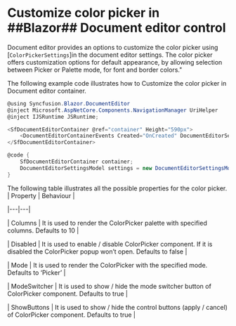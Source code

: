 # Customize color picker in ##Blazor## Document editor control 
Document editor provides an options to customize the color picker using [`ColorPickerSettings`]in the document editor settings. The color picker offers customization options for default appearance, by allowing selection between Picker or Palette mode, for font and border colors." 

The following example code illustrates how to Customize the color picker in Document editor container. 

```csharp
@using Syncfusion.Blazor.DocumentEditor
@inject Microsoft.AspNetCore.Components.NavigationManager UriHelper
@inject IJSRuntime JSRuntime;

<SfDocumentEditorContainer @ref="container" Height="590px">
    <DocumentEditorContainerEvents Created="OnCreated" DocumentEditorSettings="settings"></DocumentEditorContainerEvents> 
</SfDocumentEditorContainer>

@code {
    SfDocumentEditorContainer container;
    DocumentEditorSettingsModel settings = new DocumentEditorSettingsModel() { ColorPickerSettings = { Mode = ColorPickerMode.Palette , ShowButtons = true , ModeSwitcher = true}};
} 
```

The following table illustrates all the possible properties for the color picker. 
| Property | Behaviour | 

|---|---| 

| Columns | It is used to render the ColorPicker palette with specified columns. Defaults to 10 | 

| Disabled | It is used to enable / disable ColorPicker component. If it is disabled the ColorPicker popup won’t open. Defaults to false | 

| Mode | It is used to render the ColorPicker with the specified mode. Defaults to ‘Picker’ | 

| ModeSwitcher | It is used to show / hide the mode switcher button of ColorPicker component. Defaults to true | 

| ShowButtons | It is used to show / hide the control buttons (apply / cancel) of ColorPicker component. Defaults to true |
